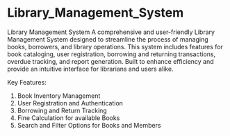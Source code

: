 # Library_Management_System
Library Management System
A comprehensive and user-friendly Library Management System designed to streamline the process of managing books, borrowers, and library operations. This system includes features for book cataloging, user registration, borrowing and returning transactions, overdue tracking, and report generation. Built to enhance efficiency and provide an intuitive interface for librarians and users alike.

Key Features:

1. Book Inventory Management
2. User Registration and Authentication
3. Borrowing and Return Tracking
4. Fine Calculation for available Books
5. Search and Filter Options for Books and Members
